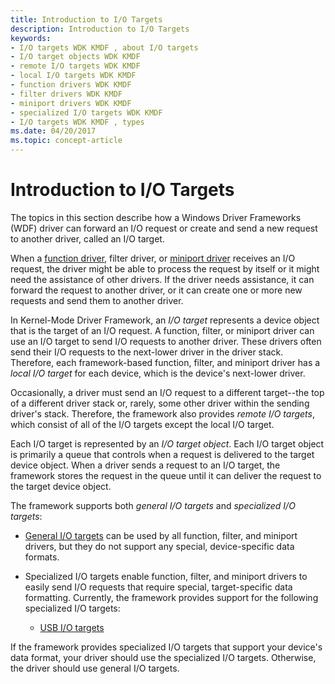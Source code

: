 ```yaml
---
title: Introduction to I/O Targets
description: Introduction to I/O Targets
keywords:
- I/O targets WDK KMDF , about I/O targets
- I/O target objects WDK KMDF
- remote I/O targets WDK KMDF
- local I/O targets WDK KMDF
- function drivers WDK KMDF
- filter drivers WDK KMDF
- miniport drivers WDK KMDF
- specialized I/O targets WDK KMDF
- I/O targets WDK KMDF , types
ms.date: 04/20/2017
ms.topic: concept-article
---
```


# Introduction to I/O Targets


The topics in this section describe how a Windows Driver Frameworks (WDF) driver can forward an I/O request or create and send a new request to another driver, called an I/O target.



When a [function driver](wdm-concepts-for-kmdf-drivers.md), filter driver, or [miniport driver](creating-kmdf-miniport-drivers.md) receives an I/O request, the driver might be able to process the request by itself or it might need the assistance of other drivers. If the driver needs assistance, it can forward the request to another driver, or it can create one or more new requests and send them to another driver.

In Kernel-Mode Driver Framework, an *I/O target* represents a device object that is the target of an I/O request. A function, filter, or miniport driver can use an I/O target to send I/O requests to another driver. These drivers often send their I/O requests to the next-lower driver in the driver stack. Therefore, each framework-based function, filter, and miniport driver has a *local I/O target* for each device, which is the device's next-lower driver.

Occasionally, a driver must send an I/O request to a different target--the top of a different driver stack or, rarely, some other driver within the sending driver's stack. Therefore, the framework also provides *remote I/O targets*, which consist of all of the I/O targets except the local I/O target.

Each I/O target is represented by an *I/O target object*. Each I/O target object is primarily a queue that controls when a request is delivered to the target device object. When a driver sends a request to an I/O target, the framework stores the request in the queue until it can deliver the request to the target device object.

The framework supports both *general I/O targets* and *specialized I/O targets*:

-   [General I/O targets](general-i-o-targets.md) can be used by all function, filter, and miniport drivers, but they do not support any special, device-specific data formats.

-   Specialized I/O targets enable function, filter, and miniport drivers to easily send I/O requests that require special, target-specific data formatting. Currently, the framework provides support for the following specialized I/O targets:
    -   [USB I/O targets](usb-i-o-targets.md)

If the framework provides specialized I/O targets that support your device's data format, your driver should use the specialized I/O targets. Otherwise, the driver should use general I/O targets.

 

 





